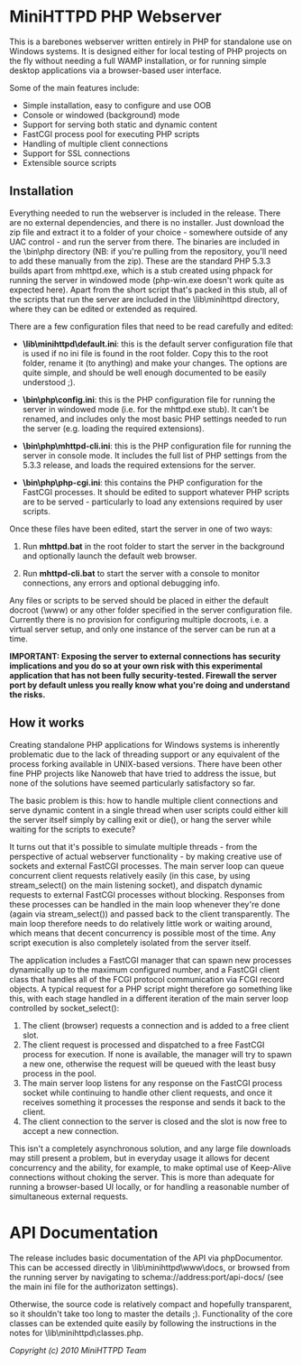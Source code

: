 # MiniHTTPD PHP Webserver 

This is a barebones webserver written entirely in PHP for standalone use on 
Windows systems. It is designed either for local testing of PHP projects on 
the fly without needing a full WAMP installation, or for running simple 
desktop applications via a browser-based user interface. 

Some of the main features include: 

- Simple installation, easy to configure and use OOB 
- Console or windowed (background) mode 
- Support for serving both static and dynamic content 
- FastCGI process pool for executing PHP scripts 
- Handling of multiple client connections 
- Support for SSL connections 
- Extensible source scripts 

## Installation 

Everything needed to run the webserver is included in the release. There are 
no external dependencies, and there is no installer. Just download the zip 
file and extract it to a folder of your choice - somewhere outside of any 
UAC control - and run the server from there. The binaries are included in 
the \bin\php directory (NB: if you're pulling from the repository, you'll 
need to add these manually from the zip). These are the standard PHP 5.3.3 
builds apart from mhttpd.exe, which is a stub created using phpack for 
running the server in windowed mode (php-win.exe doesn't work quite as 
expected here). Apart from the short script that's packed in this stub, all 
of the scripts that run the server are included in the \lib\minihttpd 
directory, where they can be edited or extended as required. 

There are a few configuration files that need to be read carefully and 
edited: 

- **\lib\minihttpd\default.ini**: this is the default server configuration 
file that is used if no ini file is found in the root folder. Copy this to 
the root folder, rename it (to anything) and make your changes. The options 
are quite simple, and should be well enough documented to be easily 
understood ;). 

- **\bin\php\config.ini**: this is the PHP configuration file for running 
the server in windowed mode (i.e. for the mhttpd.exe stub). It can't be 
renamed, and includes only the most basic PHP settings needed to run the 
server (e.g. loading the required extensions). 

- **\bin\php\mhttpd-cli.ini**: this is the PHP configuration file for 
running the server in console mode. It includes the full list of PHP 
settings from the 5.3.3 release, and loads the required extensions for the 
server. 

- **\bin\php\php-cgi.ini**: this contains the PHP configuration for the 
FastCGI processes. It should be edited to support whatever PHP scripts are 
to be served - particularly to load any extensions required by user scripts. 

Once these files have been edited, start the server in one of two ways: 

1. Run **mhttpd.bat** in the root folder to start the server in the 
background and optionally launch the default web browser. 

2. Run **mhttpd-cli.bat** to start the server with a console to monitor 
connections, any errors and optional debugging info. 

Any files or scripts to be served should be placed in either the default 
docroot (\www) or any other folder specified in the server configuration 
file. Currently there is no provision for configuring multiple docroots, 
i.e. a virtual server setup, and only one instance of the server can be run 
at a time. 

**IMPORTANT: Exposing the server to external connections has security 
implications and you do so at your own risk with this experimental 
application that has not been fully security-tested. Firewall the server 
port by default unless you really know what you're doing and understand the 
risks.** 

## How it works 

Creating standalone PHP applications for Windows systems is inherently 
problematic due to the lack of threading support or any equivalent of the 
process forking available in UNIX-based versions. There have been other fine 
PHP projects like Nanoweb that have tried to address the issue, but none of 
the solutions have seemed particularly satisfactory so far. 

The basic problem is this: how to handle multiple client connections and 
serve dynamic content in a single thread when user scripts could either kill 
the server itself simply by calling exit or die(), or hang the server while 
waiting for the scripts to execute? 

It turns out that it's possible to simulate multiple threads - from the 
perspective of actual webserver functionality - by making creative use of 
sockets and external FastCGI processes. The main server loop can queue 
concurrent client requests relatively easily (in this case, by using 
stream_select() on the main listening socket), and dispatch dynamic requests 
to external FastCGI processes without blocking. Responses from these 
processes can be handled in the main loop whenever they're done (again via 
stream_select()) and passed back to the client transparently. The main loop 
therefore needs to do relatively little work or waiting around, which means 
that decent concurrency is possible most of the time. Any script execution 
is also completely isolated from the server itself. 

The application includes a FastCGI manager that can spawn new processes 
dynamically up to the maximum configured number, and a FastCGI client class 
that handles all of the FCGI protocol communication via FCGI record objects. 
A typical request for a PHP script might therefore go something like this, 
with each stage handled in a different iteration of the main server loop 
controlled by socket_select(): 

1. The client (browser) requests a connection and is added to a free client 
slot. 
2. The client request is processed and dispatched to a free FastCGI process 
for execution. If none is available, the manager will try to spawn a new 
one, otherwise the request will be queued with the least busy process in the 
pool. 
3. The main server loop listens for any response on the FastCGI process 
socket while continuing to handle other client requests, and once it 
receives something it processes the response and sends it back to the 
client. 
4. The client connection to the server is closed and the slot is now free to 
accept a new connection. 

This isn't a completely asynchronous solution, and any large file downloads 
may still present a problem, but in everyday usage it allows for decent 
concurrency and the ability, for example, to make optimal use of Keep-Alive 
connections without choking the server. This is more than adequate for 
running a browser-based UI locally, or for handling a reasonable number of 
simultaneous external requests. 

# API Documentation 

The release includes basic documentation of the API via phpDocumentor. This 
can be accessed directly in \lib\minihttpd\www\docs, or browsed from the 
running server by navigating to schema://address:port/api-docs/ (see the 
main ini file for the authorizaton settings). 

Otherwise, the source code is relatively compact and hopefully transparent, 
so it shouldn't take too long to master the details ;). Functionality of the 
core classes can be extended quite easily by following the instructions in 
the notes for \lib\minihttpd\classes.php. 

*Copyright (c) 2010 MiniHTTPD Team* 

